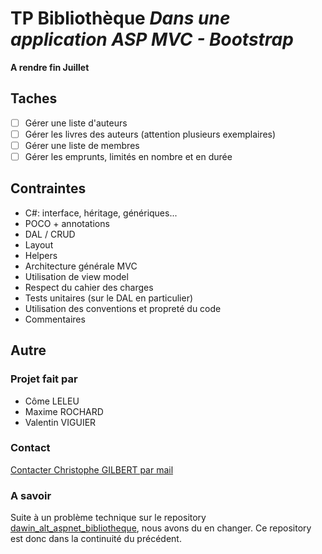 # TP Bibliothèque *Dans une application ASP MVC - Bootstrap*
**A rendre fin Juillet**

## Taches
- [ ] Gérer une liste d'auteurs
- [ ] Gérer les livres des auteurs (attention plusieurs exemplaires)
- [ ] Gérer une liste de membres
- [ ] Gérer les emprunts, limités en nombre et en durée

## Contraintes
- C#: interface, héritage, génériques...
- POCO + annotations
- DAL / CRUD
- Layout
- Helpers
- Architecture générale MVC
- Utilisation de view model
- Respect du cahier des charges
- Tests unitaires (sur le DAL en particulier)
- Utilisation des conventions et propreté du code
- Commentaires

## Autre
### Projet fait par
- Côme LELEU
- Maxime ROCHARD
- Valentin VIGUIER

### Contact
[Contacter Christophe GILBERT par mail](mailto:mail@christophe-gilbert.fr)

### A savoir
Suite à un problème technique sur le repository [dawin_alt_aspnet_bibliotheque](https://github.com/comeleleu/dawin_alt_aspnet_bibliotheque), nous avons du en changer. Ce repository est donc dans la continuité du précédent.
